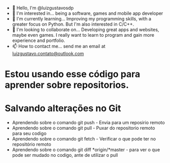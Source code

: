 - 👋 Hello, I'm @luizgustavosdp
- 👀 I'm interested in... being a software, games and mobile app developer
- 🌱 I'm currently learning... Improving my programming skills, with a greater focus on Python. But I'm also interested in C/C++.
- 💞️ I'm looking to collaborate on... Developing great apps and websites, maybe even games. I really want to learn to program and gain more experience and portfolio.
- 📫 How to contact me... send me an email at luizgustavo.contato@outlook.com

# Estou usando esse código para aprender sobre repositorios.
# Salvando alterações no Git
* Aprendendo sobre o comando git push - Envia para um reposirio remoto
* Aprendendo sobre o comando git pull - Puxar do repositorio remoto para seu codigo
* Aprendendo sobre o comando git fetch - Verificar o que pode ter no repositório remoto
* Aprendendo sobre o comando git diff *origin/*master - para ver o que pode ser mudado no codigo, ante de utilizar o pull

